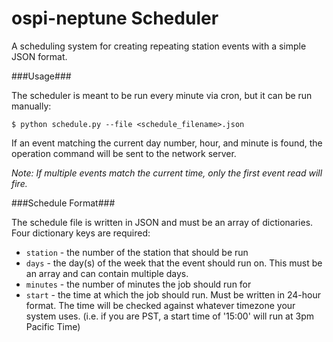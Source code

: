 ospi-neptune Scheduler
============

A scheduling system for creating repeating station events with a simple JSON format.

###Usage###

The scheduler is meant to be run every minute via cron, but it can be run manually:

    $ python schedule.py --file <schedule_filename>.json

If an event matching the current day number, hour, and minute is found, the operation command will be sent to the network server. 

*Note: If multiple events match the current time, only the first event read will fire.*

###Schedule Format###

The schedule file is written in JSON and must be an array of dictionaries. Four dictionary keys are required:
* `station` - the number of the station that should be run
* `days` - the day(s) of the week that the event should run on. This must be an array and can contain multiple days.
* `minutes` - the number of minutes the job should run for
* `start` - the time at which the job should run. Must be written in 24-hour format. The time will be checked against whatever timezone your system uses. (i.e. if you are PST, a start time of '15:00' will run at 3pm Pacific Time)
